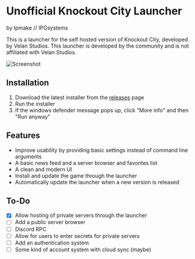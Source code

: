 # Unofficial Knockout City Launcher
by Ipmake // IPGsystems

This is a launcher for the self hosted version of Knockout City, developed by Velan Studios.
This launcher is developed by the community and is not affiliated with Velan Studios.

![Screenshot](https://cdn.discordapp.com/attachments/1086346121472905366/1095320783976407120/image.png)

## Installation
1. Download the latest installer from the [releases](https://github.com/Ipmake/kocitylauncher/releases/) page
2. Run the installer
3. If the windows defender message pops up, click "More info" and then "Run anyway"

## Features
- Improve usability by providing basic settings instead of command line arguments
- A basic news feed and a server browser and favorites list
- A clean and modern UI
- Install and update the game through the launcher
- Automatically update the launcher when a new version is released

## To-Do
- [x] Allow hosting of private servers through the launcher
- [ ] Add a public server browser
- [ ] Discord RPC
- [ ] Allow for users to enter secrets for private servers
- [ ] Add an authentication system
- [ ] Some kind of account system with cloud sync (maybe)
